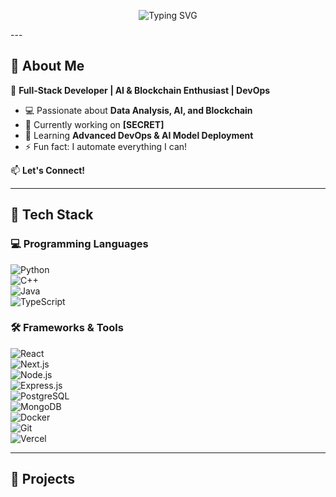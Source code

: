 <!-- Banner / Header Image (Optional) -->
<p align="center">
  <img src="https://readme-typing-svg.herokuapp.com?font=Fira+Code&pause=1000&color=FFA500&width=435&lines=Hey%2C+I'm+%5BYOUR+NAME%5D!;Full-Stack+Developer+%7C+AI+%7C+Blockchain+%7C+DevOps;Building+cool+projects+since+[YEAR];Welcome+to+my+GitHub+Profile!" alt="Typing SVG" />
</p>
---

## 👋 About Me  
🚀 **Full-Stack Developer | AI & Blockchain Enthusiast | DevOps**  

- 💻 Passionate about **Data Analysis, AI, and Blockchain**  
- 🔭 Currently working on **[SECRET]**  
- 🌱 Learning **Advanced DevOps & AI Model Deployment**  
- ⚡ Fun fact: I automate everything I can!  

📫 **Let's Connect!**  
<!--
[![LinkedIn](https://img.shields.io/badge/-LinkedIn-0077B5?style=flat&logo=linkedin&logoColor=white)](https://linkedin.com/in/YOUR-LINKEDIN)  
[![Twitter](https://img.shields.io/badge/-Twitter-1DA1F2?style=flat&logo=twitter&logoColor=white)](https://twitter.com/YOUR-TWITTER)  
[![Portfolio](https://img.shields.io/badge/-Portfolio-%23000000?style=flat&logo=vercel&logoColor=white)](https://yourportfolio.com)  
-->
---

## 🔧 Tech Stack  

### 💻 Programming Languages  
![Python](https://img.shields.io/badge/-Python-3776AB?style=flat-square&logo=python&logoColor=white)  
![C++](https://img.shields.io/badge/-C%2B%2B-00599C?style=flat-square&logo=c%2B%2B&logoColor=white)  
![Java](https://img.shields.io/badge/-Java-007396?style=flat-square&logo=java&logoColor=white)  
![TypeScript](https://img.shields.io/badge/-TypeScript-3178C6?style=flat-square&logo=typescript&logoColor=white)  

### 🛠️ Frameworks & Tools  
![React](https://img.shields.io/badge/-React-61DAFB?style=flat-square&logo=react&logoColor=black)  
![Next.js](https://img.shields.io/badge/-Next.js-000000?style=flat-square&logo=next.js&logoColor=white)  
![Node.js](https://img.shields.io/badge/-Node.js-339933?style=flat-square&logo=node.js&logoColor=white)  
![Express.js](https://img.shields.io/badge/-Express.js-000000?style=flat-square&logo=express&logoColor=white)  
![PostgreSQL](https://img.shields.io/badge/-PostgreSQL-336791?style=flat-square&logo=postgresql&logoColor=white)  
![MongoDB](https://img.shields.io/badge/-MongoDB-47A248?style=flat-square&logo=mongodb&logoColor=white)  
![Docker](https://img.shields.io/badge/-Docker-2496ED?style=flat-square&logo=docker&logoColor=white)  
![Git](https://img.shields.io/badge/-Git-F05032?style=flat-square&logo=git&logoColor=white)  
![Vercel](https://img.shields.io/badge/-Vercel-000000?style=flat-square&logo=vercel&logoColor=white)  

---

## 🚀 Projects  

